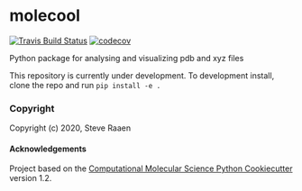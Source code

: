 molecool
==============================
[//]: # (Badges)
[![Travis Build Status](https://travis-ci.com/REPLACE_WITH_OWNER_ACCOUNT/molecool.svg?branch=master)](https://travis-ci.com/REPLACE_WITH_OWNER_ACCOUNT/molecool)
[![codecov](https://codecov.io/gh/REPLACE_WITH_OWNER_ACCOUNT/molecool/branch/master/graph/badge.svg)](https://codecov.io/gh/REPLACE_WITH_OWNER_ACCOUNT/molecool/branch/master)

Python package for analysing and visualizing pdb and xyz files

This repository is currently under development.  To development install, clone the repo and run `pip install -e .`

### Copyright

Copyright (c) 2020, Steve Raaen


#### Acknowledgements
 
Project based on the 
[Computational Molecular Science Python Cookiecutter](https://github.com/molssi/cookiecutter-cms) version 1.2.
